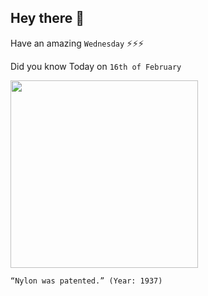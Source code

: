 ## Hey there 👋
Have an amazing `Wednesday` ⚡⚡⚡

Did you know Today on `16th of February`
 
 [<img src="https://cdn-images-1.listennotes.com/podcasts/historypod/16th-february-1937-organic-9QEeABdfDTW-ZJCHRQPhVyW.400x300.jpg" width="300" />](https://nowweknowem.wordpress.com/2014/02/16/the-patent-for-nylon-was-awarded-today-in-1937-to-wallace-carothers-and-the-dupont-corporation-now-we-know-em/#:~:text=people%20from%20history-,The%20patent%20for%20nylon%20was%20awarded%20today%20in%201937%20to,and%20spent%20many%20hours%20experimenting.) 
 ```
“Nylon was patented.” (Year: 1937)
```
